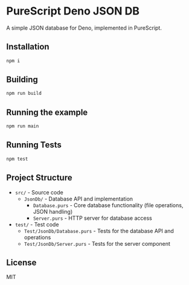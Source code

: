 # PureScript Deno JSON DB

A simple JSON database for Deno, implemented in PureScript.

## Installation

```bash
npm i
```

## Building

```bash
npm run build
```

## Running the example

```bash
npm run main
```

## Running Tests

```bash
npm test
```

## Project Structure

- `src/` - Source code
  - `JsonDb/` - Database API and implementation
    - `Database.purs` - Core database functionality (file operations, JSON handling)
    - `Server.purs` - HTTP server for database access
- `test/` - Test code
  - `Test/JsonDb/Database.purs` - Tests for the database API and operations
  - `Test/JsonDb/Server.purs` - Tests for the server component

## License

MIT
